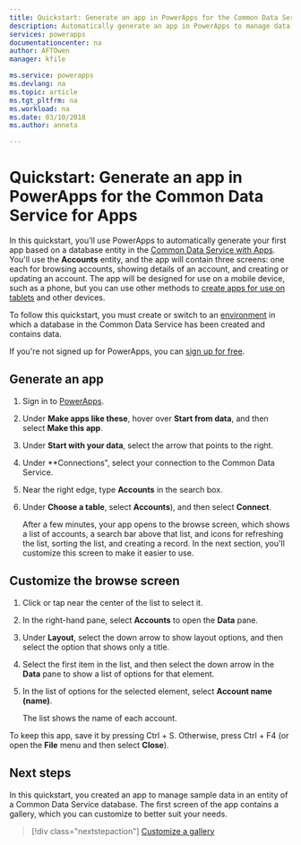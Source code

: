 ```yaml
---
title: Quickstart: Generate an app in PowerApps for the Common Data Service for Apps | Microsoft Docs
description: Automatically generate an app in PowerApps to manage data in the Common Data Service for Apps
services: powerapps
documentationcenter: na
author: AFTOwen
manager: kfile

ms.service: powerapps
ms.devlang: na
ms.topic: article
ms.tgt_pltfrm: na
ms.workload: na
ms.date: 03/10/2018
ms.author: anneta

---
```

# Quickstart: Generate an app in PowerApps for the Common Data Service for Apps

In this quickstart, you'll use PowerApps to automatically generate your first app based on a database entity in the [Common Data Service with Apps](../common-data-service/data-platform-intro.md). You'll use the **Accounts** entity, and the app will contain three screens: one each for browsing accounts, showing details of an account, and creating or updating an account. The app will be designed for use on a mobile device, such as a phone, but you can use other methods to [create apps for use on tablets](data-platform-create-app-scratch.md) and other devices.

To follow this quickstart, you must create or switch to an [environment](working-with-environments.md) in which a database in the Common Data Service has been created and contains data.

If you're not signed up for PowerApps, you can [sign up for free](https://web.powerapps.com).

## Generate an app
1. Sign in to [PowerApps](https://web.powerapps.com).

1. Under **Make apps like these**, hover over **Start from data**, and then select **Make this app**.

1. Under **Start with your data**, select the arrow that points to the right.

1. Under **Connections", select your connection to the Common Data Service.

1. Near the right edge, type **Accounts** in the search box. 

1. Under **Choose a table**, select **Accounts**), and then select **Connect**.

	After a few minutes, your app opens to the browse screen, which shows a list of accounts, a search bar above that list, and icons for refreshing the list, sorting the list, and creating a record. In the next section, you'll customize this screen to make it easier to use.

## Customize the browse screen
1. Click or tap near the center of the list to select it.

1. In the right-hand pane, select **Accounts** to open the **Data** pane.

1. Under **Layout**, select the down arrow to show layout options, and then select the option that shows only a title.

1. Select the first item in the list, and then select the down arrow in the **Data** pane to show a list of options for that element.

1. In the list of options for the selected element, select **Account name (name)**.

	The list shows the name of each account.

To keep this app, save it by pressing Ctrl + S. Otherwise, press Ctrl + F4 (or open the **File** menu and then select **Close**).

## Next steps
In this quickstart, you created an app to manage sample data in an entity of a Common Data Service database. The first screen of the app contains a gallery, which you can customize to better suit your needs. 

> [!div class="nextstepaction"]
> [Customize a gallery](customize-layout-sharepoint.md)
